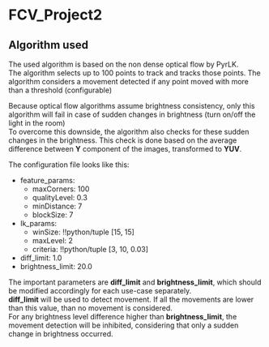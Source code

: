 # FCV_Project2

## Algorithm used
The used algorithm is based on the non dense optical flow by PyrLK.  
The algorithm selects up to 100 points to track and tracks those points. 
The algorithm considers a movement detected if any point moved with more than a threshold (configurable)

Because optical flow algorithms assume brightness consistency, only this algorithm will fail in case of sudden changes in brightness (turn on/off the light in the room)  
To overcome this downside, the algorithm also checks for these sudden changes in the brightness. This check is done based on the average difference between __Y__ component of the images, transformed to __YUV__.  

The configuration file looks like this:  
* feature_params:  
  * maxCorners: 100  
  * qualityLevel: 0.3  
  * minDistance: 7  
  * blockSize: 7  
* lk_params:  
  * winSize: !!python/tuple [15, 15]  
  * maxLevel: 2  
  * criteria: !!python/tuple [3, 10, 0.03]  
* diff_limit: 1.0  
* brightness_limit: 20.0  

The important parameters are __diff_limit__ and __brightness_limit__, which should be modified accordingly for each use-case separately.  
__diff_limit__ will be used to detect movement. If all the movements are lower than this value, than no movement is considered.  
For any brightness level difference higher than __brightness_limit__, the movement detection will be inhibited, considering that only a sudden change in brightness occurred. 
  
 